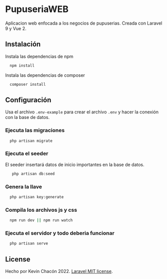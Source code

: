 # PupuseriaWEB

Aplicacion web enfocada a los negocios de pupuserias. Creada con Laravel 9 y Vue 2.

## Instalación

Instala las dependencias de npm

```bash
  npm install
```
Instala las dependencias de composer

```bash
  composer install
```

## Configuración

Usa el archivo ` .env-example ` para crear el archivo `.env` y hacer la conexión con la base de datos.

### Ejecuta las migraciones

```bash
  php artisan migrate
```

### Ejecuta el seeder

El seeder insertará datos de inicio importantes en la base de datos.

```bash
   php artisan db:seed 
```

### Genera la llave

```bash
  php artisan key:generate
```

### Compila los archivos js y css

```bash
  npm run dev || npm run watch
```

### Ejecuta el servidor y todo deberia funcionar

```bash
  php artisan serve
```

## License
Hecho por Kevin Chacón 2022.
[Laravel MIT license](https://opensource.org/licenses/MIT).